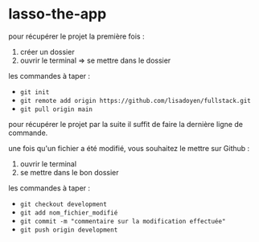 # lasso-the-app

pour récupérer le projet la première fois :
1. créer un dossier
2. ouvrir le terminal => se mettre dans le dossier

les commandes à taper :
- ``git init``
- ``git remote add origin https://github.com/lisadoyen/fullstack.git``
- ``git pull origin main``

pour récupérer le projet par la suite il suffit de faire la dernière ligne de commande.

une fois qu'un fichier a été modifié, vous souhaitez le mettre sur Github :
1. ouvrir le terminal
2. se mettre dans le bon dossier

les commandes à taper :
- ``git checkout development``
- ``git add nom_fichier_modifié``
- ``git commit -m "commentaire sur la modification effectuée"``
- ``git push origin development``